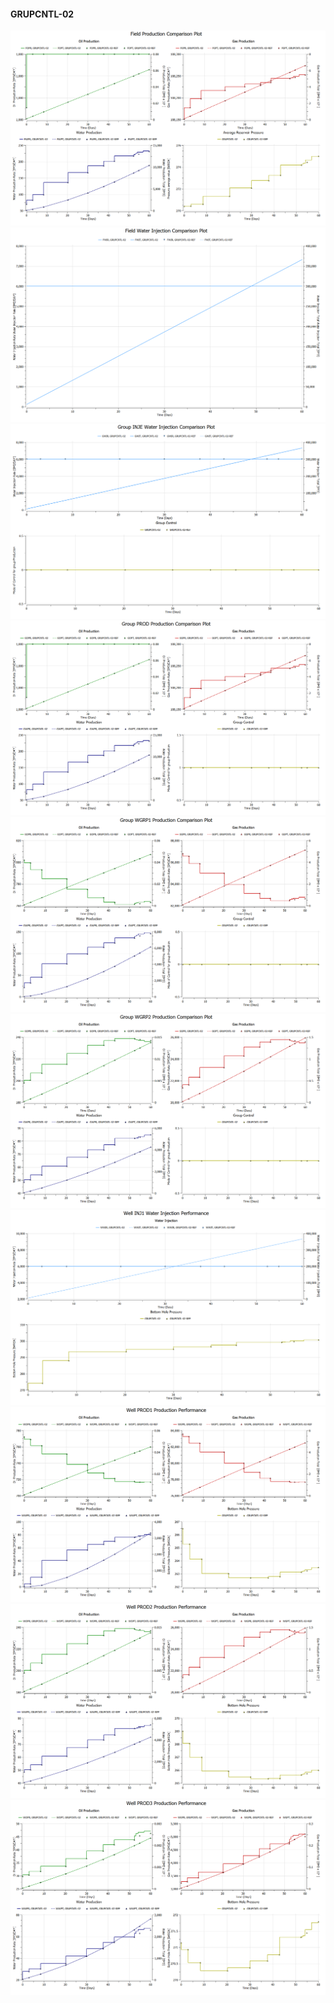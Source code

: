 #### GRUPCNTL-02

![](GRUPCNTL-02-Field_Production_Comparison_Plot.png)
![](GRUPCNTL-02-Field_Water_Injection_Comparison_Plot.png)
![](GRUPCNTL-02-Group_INJE_Water_Injection_Comparison_Plot.png)
![](GRUPCNTL-02-Group_PROD_Production_Comparison_Plot.png)
![](GRUPCNTL-02-Group_WGRP1_Production_Comparison_Plot.png)
![](GRUPCNTL-02-Group_WGRP2_Production_Comparison_Plot.png)
![](GRUPCNTL-02-Well_INJ1_Water_Injection_Performance.png)
![](GRUPCNTL-02-Well_PROD1_Production_Performance.png)
![](GRUPCNTL-02-Well_PROD2_Production_Performance.png)
![](GRUPCNTL-02-Well_PROD3_Production_Performance.png)
